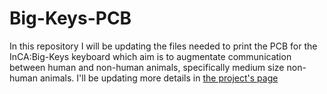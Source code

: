 # Big-Keys-PCB

In this repository I will be updating the files needed to print the PCB for the InCA:Big-Keys keyboard which aim is to augmentate communication between human and non-human animals, specifically medium size non-human animals.
I'll be updating more details in [the project's page](https://bigkeys.incalab.cl/)
